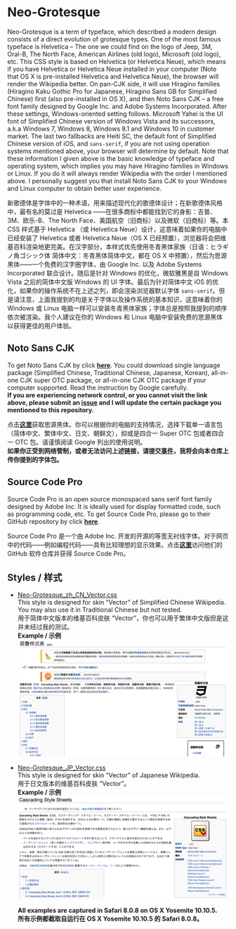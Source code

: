 # Neo-Grotesque
Neo-Grotesque is a term of typeface, which described a modern design consists of a direct evolution of grotesque types. One of the most famous typeface is Helvetica – The one we could find on the logo of Jeep, 3M, Oral-B, The North Face, American Airlines (old logo), Microsoft (old logo), etc. This CSS style is based on Helvetica (or Helvetica Neue), which means if you have Helvetica or Helvetica Neue installed in your computer (Note that OS X is pre-installed Helvetica and Helvetica Neue), the browser will render the Wikipedia better. On pan-CJK side, it will use Hiragino families (Hiragino Kaku Gothic Pro for Japanese, Hiragino Sans GB for Simplified Chinese) first (also pre-installed in OS X), and then Noto Sans CJK – a free font family designed by Google Inc. and Adobe Systems Incorporated. After these settings, Windows-oriented setting follows. Microsoft Yahei is the UI font of Simplified Chinese version of Windows Vista and its successors, a.k.a Windows 7, Windows 8, Windows 8.1 and Windows 10 in customer market. The last two fallbacks are Heiti SC, the default font of Simplified Chinese version of iOS, and `sans-serif`, if you are not using operation systems mentioned above, your browser will determine by default. Note that these information I given above is the basic knowledge of typeface and operating system, which implies you may have Hiragino families in Windows or Linux. If you do it will always render Wikipedia with the order I mentioned above. I personally suggest you that install Noto Sans CJK to your Windows and Linux computer to obtain better user experience.

新歌德体是字体中的一种术语，用来描述现代化的歌德体设计；在新歌德体风格中，最有名的莫过是 Helvetica ——在很多商标中都能找到它的身影：吉普、3M、欧乐-B、The North Face、美国航空（旧商标）以及微软（旧商标）等。本 CSS 样式基于 Helvetica （或 Helvetica Neue）设计，这意味着如果你的电脑中已经安装了 Helvetica 或者 Helvetica Neue（OS X 已经预置），浏览器将会把维基百科渲染地更完美。在汉字部分，本样式优先使用冬青黑体家族（日语：ヒラギノ角ゴシック体 简体中文：冬青黑体简体中文，都在 OS X 中预置），然后为思源黑体——一个免费的汉字圈字体，由 Google Inc. 以及 Adobe Systems Incorporated 联合设计。随后是针对 Windows 的优化，微软雅黑是自 Windows Vista 之后的简体中文版 Windows 的 UI 字体。最后为针对简体中文 iOS 的优化，如果你的操作系统不在上述之列，即会渲染浏览器默认字体 `sans-serif`。但是请注意，上面我提到的均是关于字体以及操作系统的基本知识，这意味着你的 Windows 或 Linux 电脑一样可以安装冬青黑体家族；字体总是按照我提到的顺序依次被渲染。我个人建议在你的 Windows 和 Linux 电脑中安装免费的思源黑体以获得更佳的用户体验。

## Noto Sans CJK
To get Noto Sans CJK by click <a href="https://www.google.com/get/noto/help/cjk/" target="_blank">__here__</a>. You could download single language package (Simplified Chinese, Traditional Chinese, Japanese, Korean), all-in-one CJK super OTC package, or all-in-one CJK OTC package if your computer supported. Read the instruction by Google carefully.  
__If you are experiencing network control, or you cannot visit the link above, please submit an <a href="https://github.com/starkshaw/wikipedia-stylesheets/issues" target="_blank">issue</a> and I will update the certain package you mentioned to this repository.__

点击<a href="https://www.google.com/get/noto/help/cjk/" target="_blank">__这里__</a>获取思源黑体。你可以根据你的电脑的支持情况，选择下载单一语言包（简体中文、繁体中文、日文、朝鲜文），抑或是四合一 Super OTC 包或者四合一 OTC 包。请谨慎阅读 Google 列出的使用说明。  
__如果你正受到网络管制，或者无法访问上述链接，请提交<a href="https://github.com/starkshaw/wikipedia-stylesheets/issues" target="_blank">事件</a>，我将会向本仓库上传你提到的字体包。__

## Source Code Pro
Source Code Pro is an open source monospaced sans serif font family designed by Adobe Inc. It is ideally used for display formatted code, such as programming code, etc. To get Source Code Pro, please go to their GitHub repository by click <a href="https://github.com/adobe-fonts/source-code-pro" target="_blank">__here__</a>.

Source Code Pro 是一个由 Adobe Inc. 开发的开源的等宽无衬线字体。对于网页中的代码——例如编程代码——具有比较理想的显示效果。点击<a href="https://github.com/adobe-fonts/source-code-pro" target="_blank">__这里__</a>访问他们的 GitHub 软件仓库并获得 Source Code Pro。

## Styles / 样式
- [Neo-Grotesque_zh_CN_Vector.css](Neo-Grotesque_zh_CN_Vector.css)  
  This style is designed for skin “Vector” of Simplified Chinese Wikipedia. You may also use it in Traditional Chinese but not tested.  
  用于简体中文版本的维基百科皮肤 “Vector”，你也可以用于繁体中文版但是这并未经过我的测试。  
  __Example / 示例__  
  ![Example_zh_CN.png](Example_zh_CN.png)
- [Neo-Grotesque_JP_Vector.css](Neo-Grotesque_JP_Vector.css)  
  This style is designed for skin “Vector” of Japanese Wikipedia.  
  用于日文版本的维基百科皮肤 “Vector”。  
  __Example / 示例__  
  ![Example_JP.png](Example_JP.png)
  
  __All examples are captured in Safari 8.0.8 on OS X Yosemite 10.10.5.__  
  __所有示例都截取自运行在 OS X Yosemite 10.10.5 的 Safari 8.0.8。__
